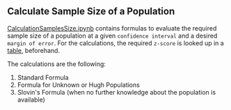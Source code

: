 ## Calculate Sample Size of a Population

[CalculationSamplesSize.ipynb](CalculationSampleSize.ipynb) contains formulas to evaluate the required sample size of a population at a given `confidence interval` and a desired `margin of error`. For the calculations, the required `z-score` is looked up in a [table](zScore.xlsx), beforehand.

The calculations are the following:
1. Standard Formula
2. Formula for Unknown or Hugh Populations
3. Slovin's Formula (when no further knowledge about the population is available)
